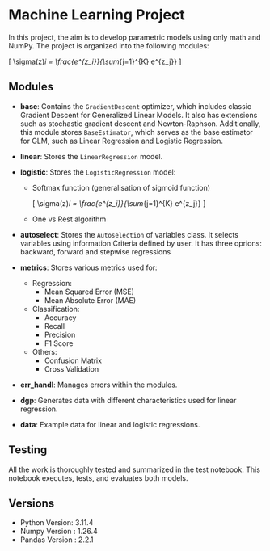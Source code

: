 # Machine Learning Project

In this project, the aim is to develop parametric models using only math and NumPy. The project is organized into the following modules:

\[
\sigma(z)_i = \frac{e^{z_i}}{\sum_{j=1}^{K} e^{z_j}}
\]
    

## Modules

- **base**: Contains the `GradientDescent` optimizer, which includes classic Gradient Descent for Generalized Linear Models. It also has extensions such as stochastic gradient descent and Newton-Raphson. Additionally, this module stores `BaseEstimator`, which serves as the base estimator for GLM, such as Linear Regression and Logistic Regression.

- **linear**: Stores the `LinearRegression` model.  

- **logistic**: Stores the `LogisticRegression` model:
  - Softmax function (generalisation of sigmoid function)
    
    \[
    \sigma(z)_i = \frac{e^{z_i}}{\sum_{j=1}^{K} e^{z_j}}
    \]
    
  - One vs Rest algorithm

- **autoselect**: Stores the `Autoselection` of variables class. It selects variables using information Criteria defined by user. It has three oprions: backward, forward and stepwise regressions

- **metrics**: Stores various metrics used for:

  - Regression:
    - Mean Squared Error (MSE)
    - Mean Absolute Error (MAE)
  - Classification:
    - Accuracy
    - Recall
    - Precision
    - F1 Score
  - Others:
    - Confusion Matrix
    - Cross Validation

- **err_handl**: Manages errors within the modules.

- **dgp**: Generates data with different characteristics used for linear regression.

- **data**: Example data for linear and logistic regressions.

## Testing

All the work is thoroughly tested and summarized in the test notebook. This notebook executes, tests, and evaluates both models.





## Versions

- Python Version: 3.11.4
- Numpy Version : 1.26.4
- Pandas Version : 2.2.1
